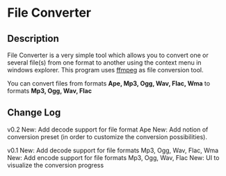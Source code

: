 # File Converter

## Description
File Converter is a very simple tool which allows you to convert one or several file(s) from one format to another using the context menu in windows explorer.
This program uses [ffmpeg](https://www.ffmpeg.org/) as file conversion tool.

You can convert files from formats **Ape, Mp3, Ogg, Wav, Flac, Wma** to formats **Mp3, Ogg, Wav, Flac**

## Change Log
v0.2
New: Add decode support for file format Ape
New: Add notion of conversion preset (in order to customize the conversion possibilities).

v0.1
New: Add decode support for file formats Mp3, Ogg, Wav, Flac, Wma 
New: Add encode support for file formats Mp3, Ogg, Wav, Flac
New: UI to visualize the conversion progress